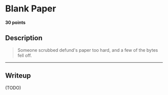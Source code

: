# Blank Paper
**30 points**
## Description
> Someone scrubbed defund's paper too hard, and a few of the bytes fell off.
---
## Writeup
(TODO)